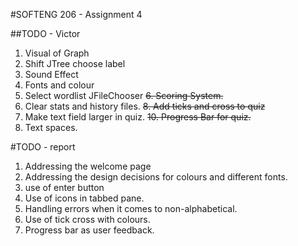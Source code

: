 #SOFTENG 206 - Assignment 4

##TODO - Victor
1. Visual of Graph 
2. Shift JTree choose label
3. Sound Effect
4. Fonts and colour
5. Select wordlist JFileChooser
~~6. Scoring System.~~
7. Clear stats and history files.
~~8. Add ticks and cross to quiz~~
9. Make text field larger in quiz.
~~10. Progress Bar for quiz.~~
11. Text spaces.


#TODO - report
1. Addressing the welcome page
2. Addressing the design decisions for colours and different fonts.
3. use of enter button
4. Use of icons in tabbed pane. 
5. Handling errors when it comes to non-alphabetical.
6. Use of tick cross with colours.
7. Progress bar as user feedback.
